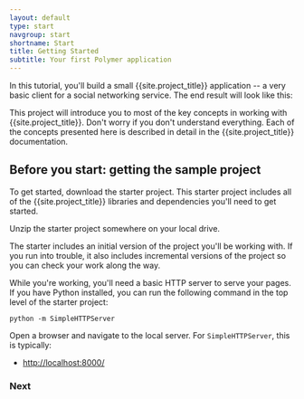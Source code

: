 ```yaml
---
layout: default
type: start
navgroup: start
shortname: Start
title: Getting Started
subtitle: Your first Polymer application 
---
```


<style>
#download-button {
  background: #4285f4;
  color: #fff;
  font-size: 18px;
}

#download-button:hover {
  background: #2a56c6;
}

#download-button::shadow #ripple {
  color: #fff;
}
</style>


In this tutorial, you'll build a small {{site.project_title}} application -- a very basic client for a social networking service. The end result will look like this:

This project will introduce you to most of the key concepts in working with {{site.project_title}}. Don't worry if you don't understand everything. Each of the concepts presented here is described in detail in the {{site.project_title}} documentation.

## Before you start: getting the sample project

To get started, download the starter project. This starter project includes all of the {{site.project_title}} libraries and dependencies you'll need to get started.

<p layout horizontal center-justified>
  <a href="https://github.com/Polymer/polymer-tutorial/archive/master.zip">
    <paper-button id="download-button" raisedButton label="Download Starter Project"></paper-button>
  </a>
</p>

Unzip the starter project somewhere on your local drive. 

The starter includes an initial version of the project you'll be working with. If you run into trouble, it also includes incremental versions of the project so you can check your work along the way. 

While you're working, you'll need a basic HTTP server to serve your pages. If you have Python installed, you can run the following command in the top level of the starter project:

    python -m SimpleHTTPServer 

Open a browser and navigate to the local server. For `SimpleHTTPServer`, this is typically:

-  [http://localhost:8000/](http://localhost:8000/)

### Next

<a href="/docs/start/tutorial/step-1.html">
  <paper-button icon="arrow-forward" label="Step 1: Creating the app structure" raisedButton></paper-button>
</a>

